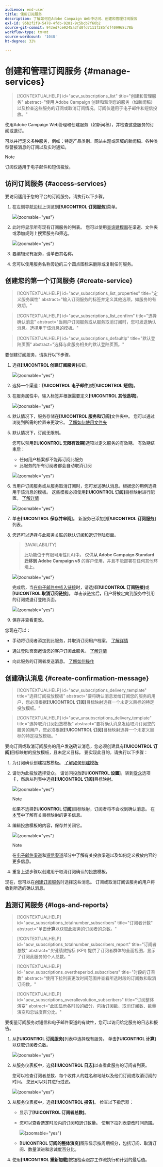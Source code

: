 ```yaml
---
audience: end-user
title: 使用订阅服务
description: 了解如何在Adobe Campaign Web中访问、创建和管理订阅服务
exl-id: 95b2f2f9-5478-4fdb-9201-9c5bcb7f60b2
source-git-commit: 943ed7ce9245a3fd0fd7111f285fdf409968c78b
workflow-type: tm+mt
source-wordcount: '1048'
ht-degree: 32%

---
```


# 创建和管理订阅服务 {#manage-services}

>[!CONTEXTUALHELP]
>id="acw_subscriptions_list"
>title="创建和管理服务"
>abstract="使用 Adobe Campaign 创建和监测您的服务（如新闻稿）以及检查这些服务的订阅或取消订阅情况。订阅仅适用于电子邮件和短信投放。"

使用Adobe Campaign Web管理和创建服务（如新闻稿），并检查这些服务的订阅或退订。

可以并行定义多种服务，例如：特定产品类别、网站主题或区域的新闻稿、各种类型警报消息的订阅以及实时通知。

>[!NOTE]
>
>订阅仅适用于电子邮件和短信投放。

## 访问订阅服务 {#access-services}

要访问适用于您的平台的订阅服务，请执行以下步骤。

1. 在左侧导航边栏上浏览到&#x200B;**[!UICONTROL 订阅服务]**&#x200B;菜单。

   ![](assets/service-list.png){zoomable="yes"}

1. 此时将显示所有现有订阅服务的列表。 您可以使用[查询建模器](../query/query-modeler-overview.md)在渠道、文件夹或添加规则上搜索服务和筛选。

   ![](assets/service-filters.png){zoomable="yes"}

1. 要编辑现有服务，请单击其名称。

1. 您可以使用服务名称旁边的三个圆点图标来删除或复制任何服务。<!--so all subscribers are unsubscribed - need to mention?-->

## 创建您的第一个订阅服务 {#create-service}

>[!CONTEXTUALHELP]
>id="acw_subscriptions_list_properties"
>title="定义服务属性"
>abstract="输入订阅服务的标签并定义其他选项，如服务的有效期。"

>[!CONTEXTUALHELP]
>id="acw_subscriptions_list_confirm"
>title="选择确认消息"
>abstract="当用户订阅服务或从服务取消订阅时，您可发送确认消息。选择用于该消息的模板。"

>[!CONTEXTUALHELP]
>id="acw_subscriptions_defaultlp"
>title="默认登陆页面"
>abstract="选择与此服务相关的默认登陆页面。"

要创建订阅服务，请执行以下步骤。

1. 选择&#x200B;**[!UICONTROL 创建订阅服务]**&#x200B;按钮。

   ![](assets/service-create-button.png){zoomable="yes"}

1. 选择一个渠道：**[!UICONTROL 电子邮件]**&#x200B;或&#x200B;**[!UICONTROL 短信]**。

1. 在服务属性中，输入标签并根据需要定义&#x200B;**[!UICONTROL 其他选项]**。

   ![](assets/service-create-properties.png){zoomable="yes"}

1. 默认情况下，服务存储在&#x200B;**[!UICONTROL 服务和订阅]**&#x200B;文件夹中。 您可以通过浏览到所需的位置来更改它。 [了解如何使用文件夹](../get-started/permissions.md#folders)

1. 默认情况下，订阅无限制。

   您可以禁用&#x200B;**[!UICONTROL 无限有效期]**&#x200B;选项以定义服务的有效期。 有效期结束后：
   * 任何用户档案都不能再订阅此服务
   * 此服务的所有订阅者都会自动取消订阅

   ![](assets/service-create-validity-period.png){zoomable="yes"}

1. 当用户订阅服务或从服务取消订阅时，您可发送确认消息。根据您的用例选择用于该消息的模板。 这些模板必须使用&#x200B;**[!UICONTROL 订阅]**&#x200B;目标映射进行配置。 [了解详情](#create-confirmation-message)

   ![](assets/service-create-confirmation-msg.png){zoomable="yes"}

1. 单击&#x200B;**[!UICONTROL 保存并审阅]**。 新服务已添加到&#x200B;**[!UICONTROL 订阅服务]**&#x200B;列表。

1. 您还可以选择与此服务关联的默认订阅和退订登陆页面。

   >[!AVAILABILITY]
   >
   >此功能位于有限可用性(LA)中。 仅供&#x200B;**从 Adobe Campaign Standard 迁移到 Adobe Campaign v8** 的客户使用，并且不能部署在任何其他环境上。

   ![](assets/service-create-default-lp.png){zoomable="yes"}

   完成后，当[在电子邮件中插入链接](../email/message-tracking.md)时，请选择&#x200B;**[!UICONTROL 订阅链接]**&#x200B;或&#x200B;**[!UICONTROL 取消订阅链接]**。 单击该链接后，用户将被定向到服务中引用的订阅或退订登陆页面。<!--After submitting the form, they will be subscribed to / unsubscribed from the service.-->

   ![](assets/service-create-default-lp-link.png){zoomable="yes"}

1. 保存并查看更改。

您现在可以：

* 手动将订阅者添加到此服务，并取消订阅用户档案。 [了解详情](../audience/manage-subscribers.md)

* 通过登陆页面邀请您的客户订阅此服务。 [了解详情](../landing-pages/lp-use-cases.md#lp-subscription)

* 向此服务的订阅者发送消息。 [了解如何操作](../msg/send-to-subscribers.md)

## 创建确认消息 {#create-confirmation-message}

>[!CONTEXTUALHELP]
>id="acw_subscriptions_delivery_template"
>title="选择订阅投放模板"
>abstract="要将确认消息发给订阅您的服务的用户，您必须根据&#x200B;**[!UICONTROL 订阅]**&#x200B;目标映射选择一个未定义目标的特定投放模板。"


>[!CONTEXTUALHELP]
>id="acw_unsubscriptions_delivery_template"
>title="选择取消订阅投放模板"
>abstract="要将确认消息发给取消订阅您的服务的用户，您必须根据&#x200B;**[!UICONTROL 订阅]**&#x200B;目标映射选择一个未定义目标的特定投放模板。"

要向订阅或取消订阅服务的用户发送确认消息，您必须创建具有&#x200B;**[!UICONTROL 订阅]**&#x200B;目标映射的投放模板，且未定义目标。 要实现此目的，请执行以下步骤：

1. 为订阅确认创建投放模板。 [了解如何创建模板](../msg/delivery-template.md)

1. 请勿为此投放选择受众。 请访问投放&#x200B;**[!UICONTROL 设置]**，转到[受众](../advanced-settings/delivery-settings.md#audience)选项卡，然后从列表中选择&#x200B;**[!UICONTROL 订阅]**&#x200B;目标映射。

   ![](assets/service-confirmation-template-mapping.png){zoomable="yes"}

   >[!NOTE]
   >
   >如果不选择&#x200B;**[!UICONTROL 订阅]**&#x200B;目标映射，订阅者将不会收到确认消息。 在[本节](../audience/targeting-dimensions.md)中了解有关目标映射的更多信息。

1. 编辑投放模板的内容，保存并关闭它。

   ![](assets/service-confirmation-template.png){zoomable="yes"}

   >[!NOTE]
   >
   >在[电子邮件渠道](../email/create-email.md)和[短信渠道](../sms/create-sms.md)部分中了解有关投放渠道以及如何定义投放内容的更多信息。

1. 重复上述步骤以创建用于取消订阅确认的投放模板。

现在，您可以在[创建订阅服务](#create-service)时选择这些消息。 订阅或取消订阅该服务的用户将收到所选的确认消息。

## 监测订阅服务 {#logs-and-reports}

>[!CONTEXTUALHELP]
>id="acw_subscriptions_totalnumber_subscribers"
>title="订阅者计数"
>abstract="单击&#x200B;**计算**&#x200B;以获取此服务的订阅者的总数。"

>[!CONTEXTUALHELP]
>id="acw_subscriptions_totalnumber_subscribers_report"
>title="订阅者总数"
>abstract="关键绩效指标 (KPI) 提供了订阅者群体的全面视图，显示了订阅此服务的个人总数。"

>[!CONTEXTUALHELP]
>id="acw_subscriptions_overtheperiod_subscribers"
>title="时段的订阅数"
>abstract="使用下拉列表更改时间范围并查看所选时段的订阅数和取消订阅数。"

>[!CONTEXTUALHELP]
>id="acw_subscriptions_overallevolution_subscribers"
>title="订阅整体演变"
>abstract="此图显示各时段的细分，包括订阅数、取消订阅数、数量演变和忠诚度百分比。"

要衡量订阅服务对短信和电子邮件渠道的有效性，您可以访问给定服务的日志和报告。

1. 从&#x200B;**[!UICONTROL 订阅服务]**&#x200B;列表中选择现有服务。 单击&#x200B;**[!UICONTROL 计算]**&#x200B;以获取订阅者总数。

   ![](assets/service-logs-subscribers-count.png){zoomable="yes"}

1. 从服务仪表板中，选择&#x200B;**[!UICONTROL 日志]**&#x200B;以查看此服务的订阅者列表。

   您可以检查订阅者总数、每个收件人的姓名和地址以及他们订阅或取消订阅的时间。 您还可以对其进行过滤。

   ![](assets/service-logs.png){zoomable="yes"}

1. 从服务仪表板中，选择&#x200B;**[!UICONTROL 报告]**。 检查以下指示器：

   * 显示了&#x200B;**[!UICONTROL 订阅者总数]**。

   * 您可以查看选定时段内的订阅和退订数量。 使用下拉列表更改时间范围。

     ![](assets/service-reports.png){zoomable="yes"}

   * **[!UICONTROL 订阅的整体演变]**&#x200B;图形显示按周期细分，包括订阅、取消订阅、数量演进和忠诚度百分比。<!--what is Registered?-->

1. 使用&#x200B;**[!UICONTROL 重新加载]**&#x200B;按钮检索跟踪工作流执行和计划的最后值。

<!--## Best practices {#best-practices}

It is recommended to send a confirmation message to the new subscribers of a service. To do so, create a delivery template and select it when creating a subscription service. [Learn more](#create-confirmation-message).

Send communications targeting your subscribers only. [Learn how](../msg/send-to-subscribers.md)

Always provide your subscribers the capability to unsubscribe from your services. [Learn how](consent.md#email-opt-out)

* When creating a confirmation message:

    * Do not select an audience for this delivery.

    * Select the **[!UICONTROL Subscriptions]** target mapping. Otherwise, your subscribers will not receive the confirmation message.
-->